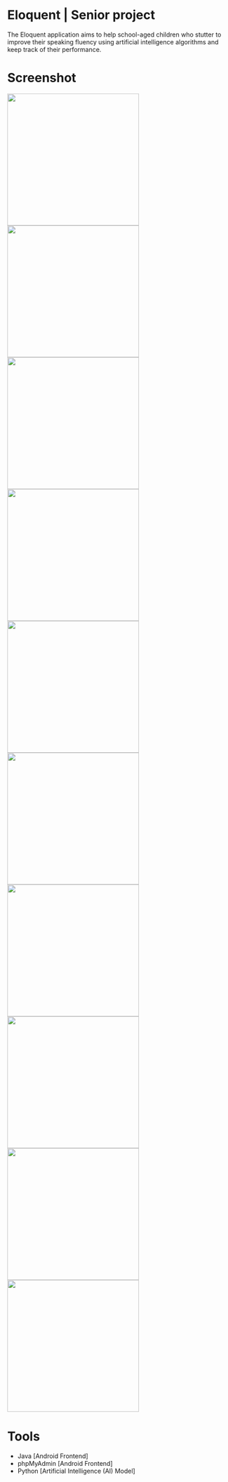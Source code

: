 # Eloquent | Senior project
The Eloquent application aims to help school-aged children who stutter to improve their speaking fluency using artificial intelligence algorithms and keep track of their performance.

# Screenshot
<img src="https://github.com/shoroogalsubhi/brmjha-projects-screenshots/blob/main/Eloquent/screenshots/1.png" width="300"> <img src="https://github.com/shoroogalsubhi/brmjha-projects-screenshots/blob/main/Eloquent/screenshots/2.png" width="300"> <img src="https://github.com/shoroogalsubhi/brmjha-projects-screenshots/blob/main/Eloquent/screenshots/3.png" width="300"> <img src="https://github.com/shoroogalsubhi/brmjha-projects-screenshots/blob/main/Eloquent/screenshots/4.png" width="300"> <img src="https://github.com/shoroogalsubhi/brmjha-projects-screenshots/blob/main/Eloquent/screenshots/5.png" width="300"> <img src="https://github.com/shoroogalsubhi/brmjha-projects-screenshots/blob/main/Eloquent/screenshots/6.png" width="300"> <img src="https://github.com/shoroogalsubhi/brmjha-projects-screenshots/blob/main/Eloquent/screenshots/7.png" width="300"> <img src="https://github.com/shoroogalsubhi/brmjha-projects-screenshots/blob/main/Eloquent/screenshots/8.png" width="300"> <img src="https://github.com/shoroogalsubhi/brmjha-projects-screenshots/blob/main/Eloquent/screenshots/9.png" width="300"> <img src="https://github.com/shoroogalsubhi/brmjha-projects-screenshots/blob/main/Eloquent/screenshots/10.png" width="300"> 

# Tools
- Java [Android Frontend]
- phpMyAdmin [Android Frontend]
- Python [Artificial Intelligence (AI) Model]

